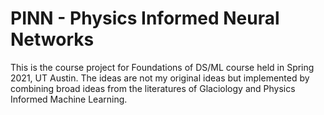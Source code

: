 # PINN - Physics Informed Neural Networks

This is the course project for Foundations of DS/ML course held in Spring 2021, UT Austin. The ideas are not my original ideas but implemented by combining broad ideas from the literatures of Glaciology and Physics Informed Machine Learning. 
